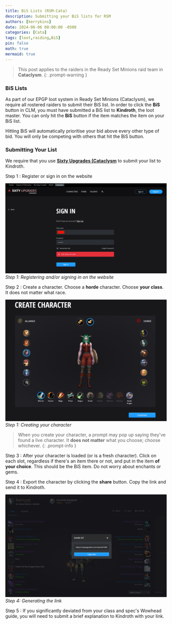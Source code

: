 ```yaml
---
title: BiS Lists (RSM-Cata)
description: Submitting your BiS lists for RSM
authors: [kerrykins]
date: 2024-06-06 00:00:00 -0500
categories: [Cata]
tags: [loot,raiding,BiS]
pin: false
math: true
mermaid: true
---
```


> This post applies to the raiders in the Ready Set Minions raid team in **Cataclysm**. 
{: .prompt-warning }

### BiS Lists

As part of our EPGP loot system in Ready Set Minions (Cataclysm), we require all rostered raiders to submit their BiS list. In order to click the **BiS** button in CLM, you must have submitted a BiS list to **Kindroth**, the loot master. You can only hit the **BiS** button if the item matches the item on your BiS list. 

Hitting BiS will automatically prioritise your bid above every other type of bid. You will only be competing with others that hit the BiS button. 

### Submitting Your List 

We require that you use **[Sixty Upgrades (Cataclysm](https://sixtyupgrades.com/cata/)** to submit your list to Kindroth. 

Step 1
: Register or sign in on the website

![BiSListStep1](/images/bislist1.png)
_Step 1: Registering and/or signing in on the website_

Step 2
: Create a character. Choose a **horde** character. Choose **your class**. It does not matter what race. 

![BiSListStep2](/images/bislist2.png)
_Step 1: Creating your character_

> When you create your character, a prompt may pop up saying they've found a live character. It **does not matter** what you choose; choose whichever. 
{: .prompt-info }

Step 3
: After your character is loaded (or is a fresh character). Click on each slot, regardless if there's an item there or not, and put in the item **of your choice**. This should be the BiS item. Do not worry about enchants or gems. 

Step 4
: Export the character by clicking the **share** button. Copy the link and send it to Kindroth.

![BiSListStep4](/images/bislist4.png)
_Step 4: Generating the link_

Step 5
: If you significantly deviated from your class and spec's Wowhead guide, you will need to submit a brief explanation to Kindroth with your link. 



